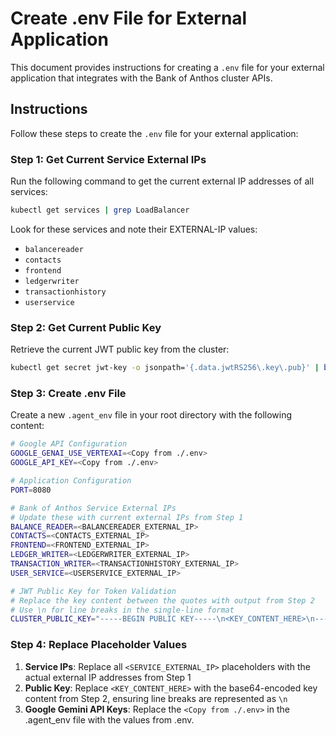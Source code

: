 # Create .env File for External Application

This document provides instructions for creating a `.env` file for your external application that integrates with the Bank of Anthos cluster APIs.

## Instructions

Follow these steps to create the `.env` file for your external application:

### Step 1: Get Current Service External IPs

Run the following command to get the current external IP addresses of all services:

```bash
kubectl get services | grep LoadBalancer
```

Look for these services and note their EXTERNAL-IP values:
- `balancereader`
- `contacts` 
- `frontend`
- `ledgerwriter`
- `transactionhistory`
- `userservice`

### Step 2: Get Current Public Key

Retrieve the current JWT public key from the cluster:

```bash
kubectl get secret jwt-key -o jsonpath='{.data.jwtRS256\.key\.pub}' | base64 -d
```

### Step 3: Create .env File

Create a new `.agent_env` file in your root directory with the following content:

```bash
# Google API Configuration
GOOGLE_GENAI_USE_VERTEXAI=<Copy from ./.env>
GOOGLE_API_KEY=<Copy from ./.env>

# Application Configuration
PORT=8080

# Bank of Anthos Service External IPs
# Update these with current external IPs from Step 1
BALANCE_READER=<BALANCEREADER_EXTERNAL_IP>
CONTACTS=<CONTACTS_EXTERNAL_IP>
FRONTEND=<FRONTEND_EXTERNAL_IP>
LEDGER_WRITER=<LEDGERWRITER_EXTERNAL_IP>
TRANSACTION_WRITER=<TRANSACTIONHISTORY_EXTERNAL_IP>
USER_SERVICE=<USERSERVICE_EXTERNAL_IP>

# JWT Public Key for Token Validation
# Replace the key content between the quotes with output from Step 2
# Use \n for line breaks in the single-line format
CLUSTER_PUBLIC_KEY="-----BEGIN PUBLIC KEY-----\n<KEY_CONTENT_HERE>\n-----END PUBLIC KEY-----"
```

### Step 4: Replace Placeholder Values

1. **Service IPs**: Replace all `<SERVICE_EXTERNAL_IP>` placeholders with the actual external IP addresses from Step 1
2. **Public Key**: Replace `<KEY_CONTENT_HERE>` with the base64-encoded key content from Step 2, ensuring line breaks are represented as `\n`
3. **Google Gemini API Keys**: Replace the `<Copy from ./.env>` in the .agent_env file with the values from .env.
